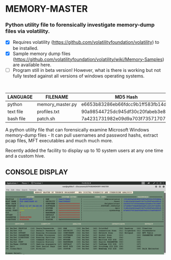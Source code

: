 # MEMORY-MASTER
### Python utility file to forensically investigate memory-dump files via volatility.

- [x] Requires volatility (https://github.com/volatilityfoundation/volatility) to be installed.
- [x] Sample memory dump files (https://github.com/volatilityfoundation/volatility/wiki/Memory-Samples) are available here.
- [ ] Program still in beta version! However, what is there is working but not fully tested against all versions of windows operating systems. 

</br>

| LANGUAGE  | FILENAME         | MD5 Hash                         |
|------     |------            | -------                          |
| python    | memory_master.py | e6653b83286eb66fdcc9b1ff583fb14d |
| text file | profiles.txt     | 90a98544725dc945df30c20fabeb3e80 |
| bash file | patch.sh         | 7a4231731982e09d9a703f7357170755 |


A python utility file that can forensically examine Microsoft Windows memory-dump files - It can pull usernames and password hashs, extract pcap files, MFT executables and much much more.

Recently added the facility to display up to 10 system users at any one time and a custom hive.

## CONSOLE DISPLAY
![Screenshot](picture1.png)
